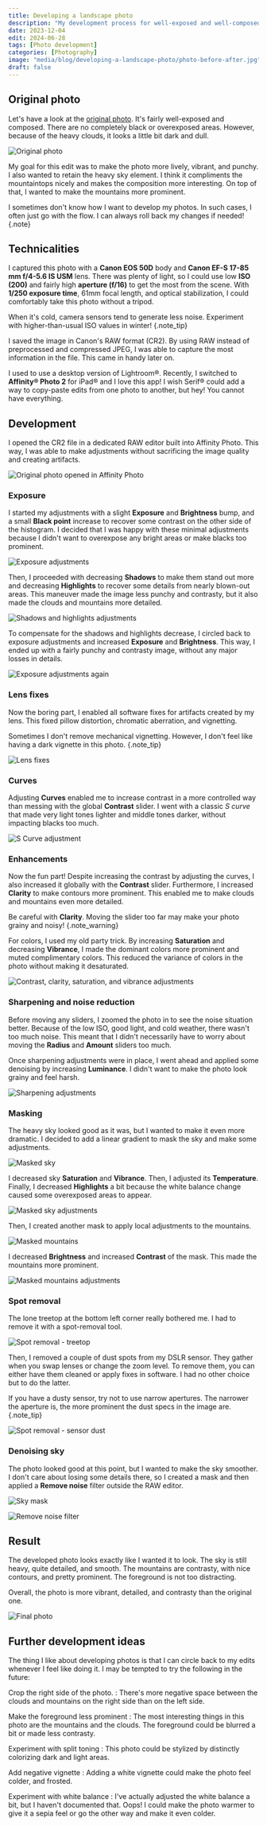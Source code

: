 ```yaml
---
title: Developing a landscape photo
description: "My development process for well-exposed and well-composed RAW landscape photos."
date: 2023-12-04
edit: 2024-06-28
tags: [Photo development]
categories: [Photography]
image: "media/blog/developing-a-landscape-photo/photo-before-after.jpg"
draft: false
---
```


## Original photo

Let's have a look at the [original photo](/media/blog/developing-a-landscape-photo/original-photo.cr2). It's fairly well-exposed and composed. There are no completely black or overexposed areas. However, because of the heavy clouds, it looks a little bit dark and dull.

![Original photo](media/blog/developing-a-landscape-photo/original-photo.jpg)

My goal for this edit was to make the photo more lively, vibrant, and punchy. I also wanted to retain the heavy sky element. I think it compliments the mountaintops nicely and makes the composition more interesting. On top of that, I wanted to make the mountains more prominent.

I sometimes don't know how I want to develop my photos. In such cases, I often just go with the flow. I can always roll back my changes if needed!
{.note}

## Technicalities

I captured this photo with a **Canon EOS 50D** body and **Canon EF-S 17-85 mm f/4-5.6 IS USM** lens. There was plenty of light, so I could use low **ISO (200)** and fairly high **aperture (f/16)** to get the most from the scene. With **1/250 exposure time**, 61mm focal length, and optical stabilization, I could comfortably take this photo without a tripod.

When it's cold, camera sensors tend to generate less noise. Experiment with higher-than-usual ISO values in winter!
{.note_tip}

I saved the image in Canon's RAW format (CR2). By using RAW instead of preprocessed and compressed JPEG, I was able to capture the most information in the file. This came in handy later on.

I used to use a desktop version of Lightroom®. Recently, I switched to **Affinity® Photo 2** for iPad® and I love this app! I wish Serif® could add a way to copy-paste edits from one photo to another, but hey! You cannot have everything.

## Development

I opened the CR2 file in a dedicated RAW editor built into Affinity Photo. This way, I was able to make adjustments without sacrificing the image quality and creating artifacts.

![Original photo opened in Affinity Photo](media/blog/developing-a-landscape-photo/affinity-photo-1.jpg)

### Exposure

I started my adjustments with a slight **Exposure** and **Brightness** bump, and a small **Black point** increase to recover some contrast on the other side of the histogram. I decided that I was happy with these minimal adjustments because I didn't want to overexpose any bright areas or make blacks too prominent.

![Exposure adjustments](media/blog/developing-a-landscape-photo/affinity-photo-2.jpg)

Then, I proceeded with decreasing **Shadows** to make them stand out more and decreasing **Highlights** to recover some details from nearly blown-out areas. This maneuver made the image less punchy and contrasty, but it also made the clouds and mountains more detailed.

![Shadows and highlights adjustments](media/blog/developing-a-landscape-photo/affinity-photo-3.jpg)

To compensate for the shadows and highlights decrease, I circled back to exposure adjustments and increased **Exposure** and **Brightness**. This way, I ended up with a fairly punchy and contrasty image, without any major losses in details.

![Exposure adjustments again](media/blog/developing-a-landscape-photo/affinity-photo-4.jpg)

### Lens fixes

Now the boring part, I enabled all software fixes for artifacts created by my lens. This fixed pillow distortion, chromatic aberration, and vignetting.

Sometimes I don't remove mechanical vignetting. However, I don't feel like having a dark vignette in this photo.
{.note_tip}

![Lens fixes](media/blog/developing-a-landscape-photo/affinity-photo-5.jpg)

### Curves

Adjusting **Curves** enabled me to increase contrast in a more controlled way than messing with the global **Contrast** slider. I went with a classic *S curve* that made very light tones lighter and middle tones darker, without impacting blacks too much.

![S Curve adjustment](media/blog/developing-a-landscape-photo/affinity-photo-6.jpg)

### Enhancements

Now the fun part! Despite increasing the contrast by adjusting the curves, I also increased it globally with the **Contrast** slider. Furthermore, I increased **Clarity** to make contours more prominent. This enabled me to make clouds and mountains even more detailed.

Be careful with **Clarity**. Moving the slider too far may make your photo grainy and noisy!
{.note_warning}

For colors, I used my old party trick. By increasing **Saturation** and decreasing **Vibrance**, I made the dominant colors more prominent and muted complimentary colors. This reduced the variance of colors in the photo without making it desaturated.

![Contrast, clarity, saturation, and vibrance adjustments](media/blog/developing-a-landscape-photo/affinity-photo-7.jpg)

### Sharpening and noise reduction

Before moving any sliders, I zoomed the photo in to see the noise situation better. Because of the low ISO, good light, and cold weather, there wasn't too much noise. This meant that I didn't necessarily have to worry about moving the **Radius** and **Amount** sliders too much.  

Once sharpening adjustments were in place, I went ahead and applied some denoising by increasing **Luminance**. I didn't want to make the photo look grainy and feel harsh.

![Sharpening adjustments](media/blog/developing-a-landscape-photo/affinity-photo-8.jpg)

### Masking

The heavy sky looked good as it was, but I wanted to make it even more dramatic. I decided to add a linear gradient to mask the sky and make some adjustments.

![Masked sky](media/blog/developing-a-landscape-photo/affinity-photo-9.jpg)

I decreased sky **Saturation** and **Vibrance**. Then, I adjusted its **Temperature**. Finally, I decreased **Highlights** a bit because the white balance change caused some overexposed areas to appear.

![Masked sky adjustments](media/blog/developing-a-landscape-photo/affinity-photo-10.jpg)

Then, I created another mask to apply local adjustments to the mountains.

![Masked mountains](media/blog/developing-a-landscape-photo/affinity-photo-11.jpg)

I decreased **Brightness** and increased **Contrast** of the mask. This made the mountains more prominent.

![Masked mountains adjustments](media/blog/developing-a-landscape-photo/affinity-photo-12.jpg)

### Spot removal

The lone treetop at the bottom left corner really bothered me. I had to remove it with a spot-removal tool.

![Spot removal - treetop](media/blog/developing-a-landscape-photo/affinity-photo-13.jpg)

Then, I removed a couple of dust spots from my DSLR sensor. They gather when you swap lenses or change the zoom level. To remove them, you can either have them cleaned or apply fixes in software. I had no other choice but to do the latter.

If you have a dusty sensor, try not to use narrow apertures. The narrower the aperture is, the more prominent the dust specs in the image are.
{.note_tip}

![Spot removal - sensor dust](media/blog/developing-a-landscape-photo/affinity-photo-14.jpg)

### Denoising sky

The photo looked good at this point, but I wanted to make the sky smoother. I don't care about losing some details there, so I created a mask and then applied a **Remove noise** filter outside the RAW editor.

![Sky mask](media/blog/developing-a-landscape-photo/affinity-photo-15.jpg)

![Remove noise filter](media/blog/developing-a-landscape-photo/affinity-photo-16.jpg)

## Result

The developed photo looks exactly like I wanted it to look. The sky is still heavy, quite detailed, and smooth. The mountains are contrasty, with nice contours, and pretty prominent. The foreground is not too distracting.

Overall, the photo is more vibrant, detailed, and contrasty than the original one.

![Final photo](media/blog/developing-a-landscape-photo/final-photo.jpg)

## Further development ideas

The thing I like about developing photos is that I can circle back to my edits whenever I feel like doing it. I may be tempted to try the following in the future:

Crop the right side of the photo.
: There's more negative space between the clouds and mountains on the right side than on the left side.

Make the foreground less prominent
: The most interesting things in this photo are the mountains and the clouds. The foreground could be blurred a bit or made less contrasty.

Experiment with split toning
: This photo could be stylized by distinctly colorizing dark and light areas.

Add negative vignette
: Adding a white vignette could make the photo feel colder, and frosted.

Experiment with white balance
: I've actually adjusted the white balance a bit, but I haven't documented that. Oops! I could make the photo warmer to give it a sepia feel or go the other way and make it even colder.
